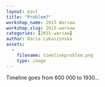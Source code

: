 ```yaml
---
layout: post
title: "Problem?"
workshop_name: 2015 Warsaw
workshop_slug: 2015-warsaw
categories: [2015-warsaw]
author: Daria Lukaszynska
assets:
  -
    filename: timelineproblem.png
    type: image
---
```

Timeline goes from 600 000 to 1930...
